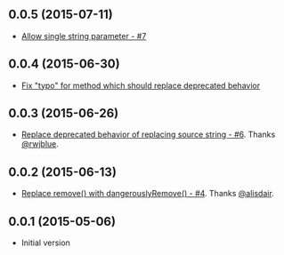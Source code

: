 ## 0.0.5 (2015-07-11)

- [Allow single string parameter - #7](https://github.com/ember-cli/babel-plugin-htmlbars-inline-precompile/commit/109b5f5c19e1c61654581b33e12f886b39e16412)

## 0.0.4 (2015-06-30)

- [Fix "typo" for method which should replace deprecated behavior](https://github.com/ember-cli/babel-plugin-htmlbars-inline-precompile/commit/f2458bede137297bd13e8308a35a489754eadc97)

## 0.0.3 (2015-06-26)

- [Replace deprecated behavior of replacing source string - #6](https://github.com/ember-cli/babel-plugin-htmlbars-inline-precompile/pull/6). Thanks [@rwjblue](https://github.com/rwjblue).

## 0.0.2 (2015-06-13)

- [Replace remove() with dangerouslyRemove() - #4](https://github.com/ember-cli/babel-plugin-htmlbars-inline-precompile/pull/4). Thanks [@alisdair](https://github.com/alisdair).

## 0.0.1 (2015-05-06)

- Initial version
